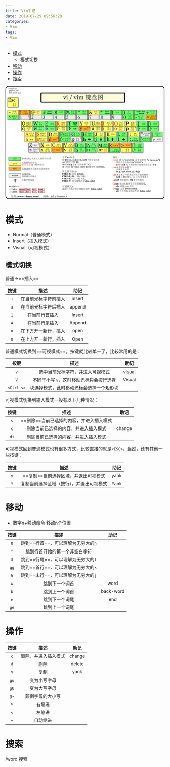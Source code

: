 ```yaml
---
title: Vim手记
date: 2019-07-29 09:56:20
categories:
- Vim
tags:
- Vim
---
```

- [模式](#%e6%a8%a1%e5%bc%8f)
  - [模式切换](#%e6%a8%a1%e5%bc%8f%e5%88%87%e6%8d%a2)
- [移动](#%e7%a7%bb%e5%8a%a8)
- [操作](#%e6%93%8d%e4%bd%9c)
- [搜索](#%e6%90%9c%e7%b4%a2)

![vim 键盘图](Vim手记/2019-07-29-10-07-31.png)

# 模式

- Normal（普通模式）
- Insert（插入模式）
- Visual（可视模式）



## 模式切换

普通→==插入==

| 按键  |         描述         |  助记  |
| :---: | :------------------: | :----: |
|  `i`  | 在当前光标字符前插入 | insert |
|  `a`  | 在当前光标字符后插入 | append |
|  `I`  |    在当前行首插入    | Insert |
|  `A`  |    在当前行尾插入    | Append |
|  `o`  | 在下方开一新行，插入 |  open  |
|  `O`  | 在上方开一新行，插入 |  Open  |

普通模式切换到==可视模式==，按键就比较单一了，比较常用的是：

|    按键    |                   描述                   |  助记  |
| :--------: | :--------------------------------------: | :----: |
|    `v`     |     选中当前光标字符，并进入可视模式     | visual |
|    `V`     | 不同于小写 `v`，这时移动光标只会按行选择 | Visual |
| `<Ctrl-v>` | 块选择模式，此时移动光标会选择一个矩形块 |        |

可视模式切换到输入模式一般有以下几种情况：

| 按键  |                   描述                   |  助记  |
| :---: | :--------------------------------------: | :----: |
|  `s`  | ==删除==当前已选择的内容，并进入插入模式 |        |
|  `c`  |   删除当前已选择的内容，并进入插入模式   | change |
| `di`  |   删除当前已选择的内容，并进入插入模式   |        |

可视模式回到普通模式也有很多方式，比较直接的就是`<ESC>`，当然，还有其他一些按键：

| 按键  |                   描述                   | 助记  |
| :---: | :--------------------------------------: | :---: |
|  `y`  |   ==复制==当前选择区域，并退出可视模式   | yank  |
|  `Y`  | 复制当前选择区域（按行），并退出可视模式 | Yank  |



# 移动

- 数字n+移动命令     移动n个位置



| 按键  |                描述                 |   助记    |
| :---: | :---------------------------------: | :-------: |
|  `0`  | 跳到==行首==，可以理解为无穷大的`h` |           |
|  `^`  |   跳到行首开始的第一个非空白字符    |           |
|  `$`  | 跳到==行尾==，可以理解为无穷大的`l` |           |
| `gg`  | 跳到==首行==，可以理解为无穷大的`k` |           |
|  `G`  | 跳到==末行==，可以理解为无穷大的`j` |           |
|  `w`  |           跳到下一个词首            |   word    |
|  `b`  |           跳到上一个词首            | back-word |
|  `e`  |           跳到下一个词尾            |    end    |
| `ge`  |           跳到上一个词尾            |           |



# 操作

| 按键  |         描述         |  助记  |
| :---: | :------------------: | :----: |
|  `c`  | 删除，并进入插入模式 | change |
|  `d`  |         删除         | delete |
|  `y`  |         复制         |  yank  |
| `gu`  |     变为小写字母     |        |
| `gU`  |     变为大写字母     |        |
| `g~`  |   颠倒字母的大小写   |        |
|  `>`  |        右缩进        |        |
|  `<`  |        左缩进        |        |
|  `=`  |       自动缩进       |        |

# 搜索
/word   搜索
